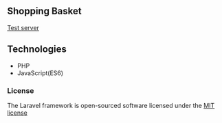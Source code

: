 ## Shopping Basket

[Test server](http://developex-interview.thecoffeine.com)

## Technologies
* PHP
* JavaScript(ES6)

### License

The Laravel framework is open-sourced software licensed under the [MIT license](http://opensource.org/licenses/MIT)
